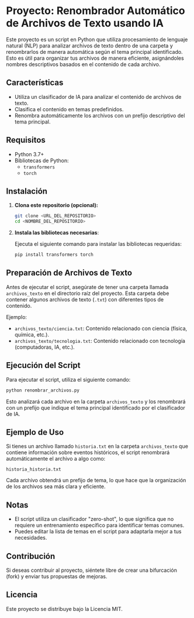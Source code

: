 
# Proyecto: Renombrador Automático de Archivos de Texto usando IA

Este proyecto es un script en Python que utiliza procesamiento de lenguaje natural (NLP) para analizar archivos de texto dentro de una carpeta y renombrarlos de manera automática según el tema principal identificado. Esto es útil para organizar tus archivos de manera eficiente, asignándoles nombres descriptivos basados en el contenido de cada archivo.

## Características
- Utiliza un clasificador de IA para analizar el contenido de archivos de texto.
- Clasifica el contenido en temas predefinidos.
- Renombra automáticamente los archivos con un prefijo descriptivo del tema principal.

## Requisitos

- Python 3.7+
- Bibliotecas de Python:
  - `transformers`
  - `torch`

## Instalación

1. **Clona este repositorio (opcional):**

   ```bash
   git clone <URL_DEL_REPOSITORIO>
   cd <NOMBRE_DEL_REPOSITORIO>
   ```

2. **Instala las bibliotecas necesarias**:

   Ejecuta el siguiente comando para instalar las bibliotecas requeridas:

   ```bash
   pip install transformers torch
   ```

## Preparación de Archivos de Texto

Antes de ejecutar el script, asegúrate de tener una carpeta llamada `archivos_texto` en el directorio raíz del proyecto. Esta carpeta debe contener algunos archivos de texto (`.txt`) con diferentes tipos de contenido.

Ejemplo:

- `archivos_texto/ciencia.txt`: Contenido relacionado con ciencia (física, química, etc.).
- `archivos_texto/tecnologia.txt`: Contenido relacionado con tecnología (computadoras, IA, etc.).

## Ejecución del Script

Para ejecutar el script, utiliza el siguiente comando:

```bash
python renombrar_archivos.py
```

Esto analizará cada archivo en la carpeta `archivos_texto` y los renombrará con un prefijo que indique el tema principal identificado por el clasificador de IA.

## Ejemplo de Uso

Si tienes un archivo llamado `historia.txt` en la carpeta `archivos_texto` que contiene información sobre eventos históricos, el script renombrará automáticamente el archivo a algo como:

```
historia_historia.txt
```

Cada archivo obtendrá un prefijo de tema, lo que hace que la organización de los archivos sea más clara y eficiente.

## Notas

- El script utiliza un clasificador "zero-shot", lo que significa que no requiere un entrenamiento específico para identificar temas comunes.
- Puedes editar la lista de temas en el script para adaptarla mejor a tus necesidades.

## Contribución

Si deseas contribuir al proyecto, siéntete libre de crear una bifurcación (fork) y enviar tus propuestas de mejoras.

## Licencia

Este proyecto se distribuye bajo la Licencia MIT.
